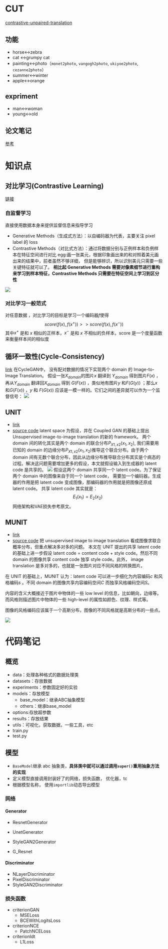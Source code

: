 # CUT
[contrastive-unpaired-translation](https://github.com/taesungp/contrastive-unpaired-translation)

## 功能

- horse<->zebra
- cat <->grumpy cat
- painting<->photo（`monet2photo`, `vangogh2photo`, `ukiyoe2photo`, `cezanne2photo`）
- summer<->winter
- apple<->orange





## expriment 
- man<->woman 
- young<->old


## 论文笔记
[参考](https://blog.csdn.net/kingsleyluoxin/article/details/107828908)



# 知识点
## 对比学习(Contrastive Learning)
[链接](https://zhuanlan.zhihu.com/p/141172794)
### 自监督学习
直接使用数据本身来提供监督信息来指导学习

- Generative Methods（生成式方法）：以自编码器为代表，主要关注 pixel label 的 loss
- Contrastive Methods（对比式方法）：通过将数据分别与正例样本和负例样本在特征空间进行对比
egg:画一张美元，根据印象画出来的和对照着美元画出来的结果中，前者虽然不够详细， 但是能够辨识，所以识别美元只需要一些关键特征就可以了。
**相比起 Generative Methods 需要对像素细节进行重构来学习到样本特征，Contrastive Methods 只需要在特征空间上学习到区分性**

![](https://pic2.zhimg.com/v2-1ea66426d44cf9a71ba6917e56076ad9_r.jpg)

### 对比学习一般范式
对任意数据  ，对比学习的目标是学习一个编码器$f$使得
$$
score(f(x), f(x^+)) >> score(f(x), f(x^-))
$$
其中$x^+$  是和 $x$ 相似的正样本，$x^-$  是和 $x$ 不相似的负样本，score 是一个度量函数来衡量样本间的相似度


## 循环一致性(Cycle-Consistency)
[link](https://zhuanlan.zhihu.com/p/70592331)
在CycleGAN中， 没有配对数据的情况下实现两个 domain 的 Image-to-Image Translation。
假设一张$X_{domain}$的图片$x$  翻译到 $Y_{domain}$  得到图片$F(x)$  ，再从$Y_{domain}$ 翻译回$X_{domain}$ 得到 $G(F(x))$ ，类似地有图片$y$  和$F(G(y))$  ；那么$x$ 和$G(F(x))$  ，$y$  和 $F(G(x))$  应该是一模一样的。它们之间的差异就可以作为一个监督信号：
![](https://www.zhihu.com/equation?tex=%5Cmathcal%7BL%7D_%7B%5Ctext%7Bcyc%7D%7D%3D%5Cmathbb%7BE%7D_%7Bx+%5Csim+p_%5Ctext%7Bdata%7D%28x%29%7D%5B%5Cleft%5C%7C+G%28F%28x%29%29-x+%5Cright%5C%7C%5D+%2B+%5Cmathbb%7BE%7D_%7By+%5Csim+p_%5Ctext%7Bdata%7D%28y%29%7D%5B%5Cleft%5C%7C+F%28G%28y%29%29-y+%5Cright%5C%7C%5D)


## UNIT
- [link](https://zhuanlan.zhihu.com/p/52583263)
- [source code](https://github.com/NVlabs/MUNIT)
latent space 为假设，并在 Coupled GAN 的基础上提出 Unsupervised image-to-image translation 的新的 framework。
两个 domain 间的转化其实是两个 domain 的联合分布$P_{X1, x2}(x_1, x_2)$, 我们需要用已知的 domain 的边缘分布$P_{X1, x2}(x_1, x_2)$推导这个联合分布。由于两个 domain 间有无数个联合分布，因此从边缘分布推导联合分布其实是个病态的过程。解决这问题需要增加更多的假设，本文就假设输入到生成器的 latent code 是共享的。
![](https://pic1.zhimg.com/v2-32de461cd96b8ff13d3e33709e17b224_b.jpg)
假设这两个 domain 共享同一个 latent code。为了保证两个 domain 中的图像来自于同一个 latent code， 需要加一个编码器。生成器的作用是把 latent code 变成图像，那编码器的作用就是把图像还原成 latent code。
共享 latent code 其实就是：
$$
E_1(x_1) = E_2(x_2)
$$
网络架构和VAE损失参考原文。


## MUNIT
- [link](https://zhuanlan.zhihu.com/p/52583263)
- [source code](https://github.com/NVlabs/MUNIT)
把 unsupervised image to image translation 看成图像求联合概率分布，但重点解决多对多的问题。
本文在 UNIT 提出的共享 latent code 的基础上进一步假设 latent code = content code + style code。然后不同 domain 的图像共享 content code 独享 style code。此外， image translation 是多对多的，也就是一张图片对应不同风格的转换图片。

在 UNIT 的基础上，MUNIT 认为：latent code 可以进一步细化为内容编码$c$  和风格编码$s$  。不同 domain 的图像共享内容编码空间$C$  而独享风格编码空间$S$。

内容的含义大概接近于图片中物体的一些 low level 的信息，比如朝向，边缘等。而风格则描述图片中物体的一些 high-level 的属性如颜色、纹理、样式等。

图像的风格编码应该属于一个高斯分布，图像的不同风格就是高斯分布的一些点。

![](https://pic4.zhimg.com/v2-39bc46e9c47ff1698132d49a24727f17_r.jpg)


# 代码笔记



## 概览

- data：处理各种格式的数据处理类
- datasets：存放数据
- experiments：参数固定好的实验
- models：存放模型
  - base_model：继承ABC抽象模型
  - others：继承base_model
- options:存放超参数
- results：存放结果
- utils：可视化，获取数据，一些工具，etc
- train.py
- test.py



## 模型

- `BaseModel`继承 abc 抽象类，**具体类中就可以通过调用`super()`重用抽象方法的实现**
- 定义模型直接调用封装好了的网络，损失函数， 优化器，tc
- 根据模型名称， 使用`importlib`动态导出模型



### 网络

#### Generator

- ResnetGenerator

- UnetGenerator

- StyleGAN2Generator

- G_Resnet

  

#### Discriminator

- NLayerDiscriminator
- PixelDiscriminator
- StyleGAN2Discriminator



### 损失函数

- criterionGAN
    - MSELoss
    - BCEWithLogitsLoss
- criterionNCE
    - PatchNCELoss
- criterionIdt
    - L1Loss







